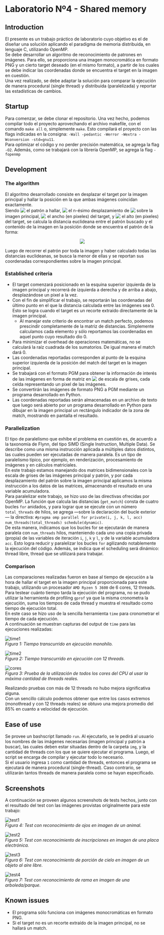 # Laboratorio Nº4 - Shared memory
## Introduction
El presente es un trabajo práctico de laboratorio cuyo objetivo es el de diseñar una solución aplicando el paradigma de memoria distribuida, en lenguaje C, utilizando OpenMP.\
Se debe desarrollar un algoritmo de reconocimiento de patrones en imágenes. Para ello, se proporciona una imagen monocromática en formato PNG y un cierto target deseado (en el mismo formato), a partir de los cuales se debe indicar las coordenadas donde se encuentra el target en la imagen en cuestión.\
Una vez realizado, se debe adaptar la solución para comparar la ejecución de manera procedural (single thread) y distribuida (paralelizada) y reportar las estadísticas de cambios.

## Startup
Para comenzar, se debe clonar el repositorio. Una vez hecho, podemos compilar todo el proyecto aprovechando el archivo makefile, con el comando `make all` o, simplemente `make`. Esto compilará el proyecto con las flags indicadas en la consigna: `-Wall -pedantic -Werror -Wextra -Wconversion -std=gnu11`.\
Para optimizar el código y no perder precisión matemática, se agrega la flag `-O2`. Además, como se trabajará con la librería OpenMP, se agrega la flag `-fopenmp`

## Development
### The algorithm
El algoritmo desarrollado consiste en desplazar el target por la imagen principal y hallar la posición en la que ambas imágenes coincidan exactamente.\
Siendo <!-- $\color{white}T$ --> <img style="transform: translateY(0.1em); background: none;" src="img/T.svg"> el patrón a hallar, <!-- $\color{white}W_n$ --> <img style="transform: translateY(0.1em); background: none;" src="img/Wn.svg"> el n-ésimo desplazamiento de <!-- $\color{white}T$ --> <img style="transform: translateY(0.1em); background: none;" src="img/T.svg"> sobre la imagen principal, <!-- $\color{white}w_T$ --> <img style="transform: translateY(0.1em); background: none;" src="img/wT.svg"> el ancho (en pixeles) del target, y <!-- $\color{white}h_T$ --> <img style="transform: translateY(0.1em); background: none;" src="img/hT.svg"> el alto (en pixeles) del target, se calcula la distancia euclideana entre el patrón buscado y el contenido de la imagen en la posición donde se encuentra el patrón de la forma:

<!-- $$
\color{white} dist(T, W_n) = \sqrt{\sum_{i=0}^{w_T - 1}\sum_{j=0}^{h_T - 1} (T(i,j) - W_n(i,j))^2}
$$ -->
<div align="center"><img style="background: none;" src="img/dist.svg"></div>

Luego de recorrer el patrón por toda la imagen y haber calculado todas las distancias euclideanas, se busca la menor de ellas y se reportan sus coordenadas correspondientes sobre la imagen principal.

### Established criteria
- El target comenzará posicionado en la esquina superior izquierda de la imagen principal y recorrerá de izquierda a derecha y de arriba a abajo, desplazándose un pixel a la vez.
- Con el fin de simplificar el trabajo, se reportarán las coordenadas del último punto en el que la distancia calculada entre las imágenes sea 0. Esto se logra cuando el target es un recorte extraído directamente de la imagen principal.
    - Al manejar este criterio de encontrar un match perfecto, podemos prescindir completamente de la matriz de distancias. Simplemente calculamos cada elemento y sólo reportamos las coordenadas en aquel punto cuyo resultado dio 0.
- Para minimizar el overhead de operaciones matemáticas, no se calculará la raíz cuadrada de los sumatorios. De igual manera el match dará 0.
- Las coordenadas reportadas corresponden al punto de la esquina superior izquierda de la posición del match del target en la imagen principal.
- Se trabajará con el formato PGM para obtener la información de interés de las imágenes en forma de matriz en <!-- $\color{white}R^2$ --> <img style="transform: translateY(0.1em); background: none;" src="img/R2.svg"> de escala de grises, cada celda representando un pixel de las imágenes.
- Se convertirán las imágenes de formato PNG a PGM mediante un programa desarrollado en Python.
- Las coordenadas reportadas serán almacenadas en un archivo de texto que luego será abierto por un programa desarrollado en Python para dibujar en la imagen principal un rectángulo indicador de la zona de match, mostrando en pantalla el resultado.

### Parallelization
El tipo de paralelismo que exhibe el problema en cuestión es, de acuerdo a la taxonomía de Flynn, del tipo SIMD (Single Instruction, Multiple Data). Se describe como una misma instrucción aplicada a múltiples datos distintos, las cuales pueden ser ejecutadas de manera paralela. Es un tipo de paralelismo típico, por ejemplo, en renderización, procesamiento de imágenes y en cálculos matriciales.\
En este trabajo estamos manejando dos matrices bidimensionales con la escala de grises de las imágenes principal y patrón, y por cada desplazamiento del patrón sobre la imagen principal aplicamos la misma instrucción a los datos de las matrices, almacenando el resultado en una variable acumuladora.\
Para paralelizar este trabajo, se hizo uso de las directivas ofrecidas por OpenMP. La función que calcula las distancias (`get_match`) consta de cuatro bucles `for` anidados, y para lograr que se ejecute con un número `total_threads` de hilos, se agrega —sobre la declaración del bucle exterior— la directiva: `#pragma omp parallel for private(i, j, k, l, acc) num_threads(total_threads) schedule(dynamic)`.\
De esta manera, indicamos que los bucles for se ejecutarán de manera paralela con `num_threads` hilos, manteniendo cada uno una copia privada (propia) de las variables de iteración `i`, `j`, `k` y `l`, y de la variable acumuladora `acc`. Esto logra reducir y paralelizar los bucles `for` agilizando notablemente la ejecución del código. Además, se indica que el scheduling será dinámico: thread libre, thread que se utilizará para trabajar.

### Comparison
Las comparaciones realizadas fueron en base al tiempo de ejecución a la hora de hallar el target en la imagen principal proporcionada para este trabajo, utilizando un procesador `AMD Ryzen 5 3600` de 6 cores, 12 threads.\
Para testear cuánto tiempo tarda la ejecución del programa, no se pudo utilizar la herramienta de profiling `gprof` ya que la misma cronometra la ejecución, suma los tiempos de cada thread y muestra el resultado como tiempo de ejecución total.\
En este caso se hizo uso de la sencilla herramienta `time` para cronometrar el tiempo de cada ejecución.\
A continuación se muestran capturas del output de `time` para las ejecuciones realizadas:

![time1](./img/time1.png)\
*Figura 1: Tiempo transcurrido en ejecución monohilo.*

![time2](./img/time2.png)\
*Figura 2: Tiempo transcurrido en ejecución con 12 threads.*

![cores](./img/cores.png)\
*Figura 3: Prueba de la utilización de todos los cores del CPU al usar la máxima cantidad de threads reales.*

Realizando pruebas con más de 12 threads no hubo mejora significativa alguna.\
Con un sencillo cálculo podemos obtener que entre los casos extremos (monothread y con 12 threads reales) se obtuvo una mejora promedio del 85% en cuanto a velocidad de ejecución.

## Ease of use
Se provee un bashscript llamado `run`. Al ejecutarlo, se le pedirá al usuario los nombres de las imágenes necesarias (imagen principal y patrón a buscar), las cuales deben estar situadas dentro de la carpeta `img`, y la cantidad de threads con los que se quiere ejecutar el programa. Luego, el script se encarga de compilar y ejecutar todo lo necesario.\
Si el usuario ingresa `1` como cantidad de threads, entonces el programa se ejecutará de manera procedural (single-thread). Caso contrario, se utilizarán tantos threads de manera paralela como se hayan especificado.

## Screenshots
A continuación se proveen algunos screenshots de tests hechos, junto con el resultado del test con las imágenes provistas originalmente para este trabajo:

![test1](./img/test1.png)\
*Figura 4: Test con reconocimiento de ojos en imagen de un animal.*

![test2](./img/test2.png)\
*Figura 5: Test con reconocimiento de inscripciones en imagen de una placa electrónica.*

![test3](./img/test3.png)\
*Figura 6: Test con reconocimiento de porción de cielo en imagen de un objeto al aire libre.*

![test4](./img/test4.png)\
*Figura 7: Test con reconocimiento de rama en imagen de una arboleda/parque.*

## Known issues
- El programa sólo funciona con imágenes monocromáticas en formato PNG.
- Si el target no es un recorte extraído de la imagen principal, no se hallará un match.
